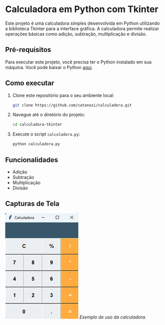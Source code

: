 # Calculadora em Python com Tkinter

Este projeto é uma calculadora simples desenvolvida em Python utilizando a biblioteca Tkinter para a interface gráfica. A calculadora permite realizar operações básicas como adição, subtração, multiplicação e divisão.

## Pré-requisitos

Para executar este projeto, você precisa ter o Python instalado em sua máquina. Você pode baixar o Python [aqui](https://www.python.org/downloads/).

## Como executar

1. Clone este repositório para o seu ambiente local:

    ```bash
    git clone https://github.com/catanozi/calculadora.git
    ```

2. Navegue até o diretório do projeto:

    ```bash
    cd calculadora-tkinter
    ```

3. Execute o script `calculadora.py`:

    ```bash
    python calculadora.py
    ```

## Funcionalidades

- Adição
- Subtração
- Multiplicação
- Divisão

## Capturas de Tela

![Captura de Tela 1](painelCalculadora.png)
*Exemplo de uso da calculadora.*


